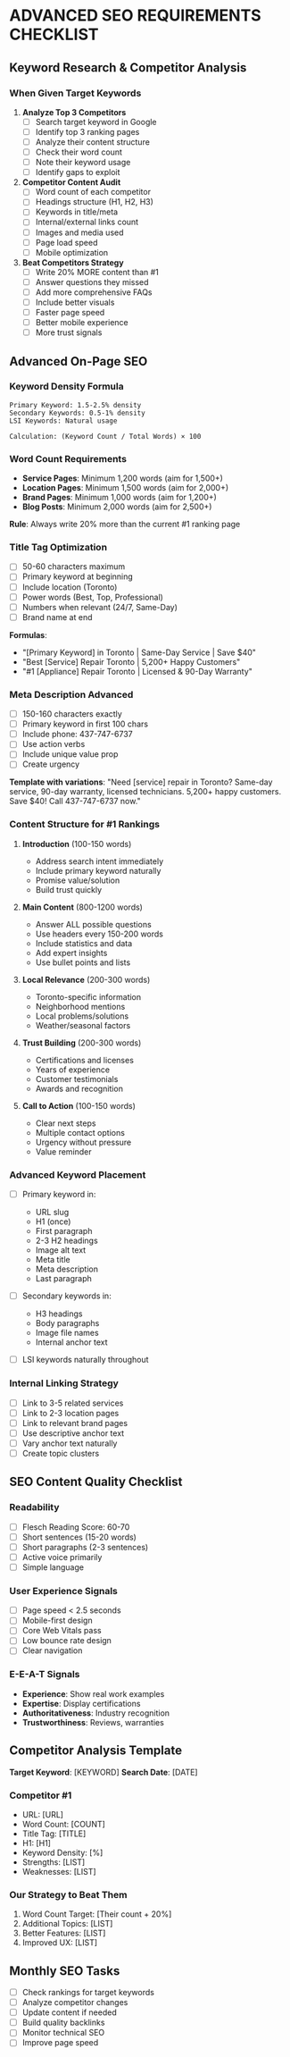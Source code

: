 # ADVANCED SEO REQUIREMENTS CHECKLIST

## Keyword Research & Competitor Analysis

### When Given Target Keywords
1. **Analyze Top 3 Competitors**
   - [ ] Search target keyword in Google
   - [ ] Identify top 3 ranking pages
   - [ ] Analyze their content structure
   - [ ] Check their word count
   - [ ] Note their keyword usage
   - [ ] Identify gaps to exploit

2. **Competitor Content Audit**
   - [ ] Word count of each competitor
   - [ ] Headings structure (H1, H2, H3)
   - [ ] Keywords in title/meta
   - [ ] Internal/external links count
   - [ ] Images and media used
   - [ ] Page load speed
   - [ ] Mobile optimization

3. **Beat Competitors Strategy**
   - [ ] Write 20% MORE content than #1
   - [ ] Answer questions they missed
   - [ ] Add more comprehensive FAQs
   - [ ] Include better visuals
   - [ ] Faster page speed
   - [ ] Better mobile experience
   - [ ] More trust signals

## Advanced On-Page SEO

### Keyword Density Formula
```
Primary Keyword: 1.5-2.5% density
Secondary Keywords: 0.5-1% density
LSI Keywords: Natural usage

Calculation: (Keyword Count / Total Words) × 100
```

### Word Count Requirements
- **Service Pages**: Minimum 1,200 words (aim for 1,500+)
- **Location Pages**: Minimum 1,500 words (aim for 2,000+)
- **Brand Pages**: Minimum 1,000 words (aim for 1,200+)
- **Blog Posts**: Minimum 2,000 words (aim for 2,500+)

**Rule**: Always write 20% more than the current #1 ranking page

### Title Tag Optimization
- [ ] 50-60 characters maximum
- [ ] Primary keyword at beginning
- [ ] Include location (Toronto)
- [ ] Power words (Best, Top, Professional)
- [ ] Numbers when relevant (24/7, Same-Day)
- [ ] Brand name at end

**Formulas**:
- "[Primary Keyword] in Toronto | Same-Day Service | Save $40"
- "Best [Service] Repair Toronto | 5,200+ Happy Customers"
- "#1 [Appliance] Repair Toronto | Licensed & 90-Day Warranty"

### Meta Description Advanced
- [ ] 150-160 characters exactly
- [ ] Primary keyword in first 100 chars
- [ ] Include phone: 437-747-6737
- [ ] Use action verbs
- [ ] Include unique value prop
- [ ] Create urgency

**Template with variations**:
"Need [service] repair in Toronto? Same-day service, 90-day warranty, licensed technicians. 5,200+ happy customers. Save $40! Call 437-747-6737 now."

### Content Structure for #1 Rankings

1. **Introduction** (100-150 words)
   - Address search intent immediately
   - Include primary keyword naturally
   - Promise value/solution
   - Build trust quickly

2. **Main Content** (800-1200 words)
   - Answer ALL possible questions
   - Use headers every 150-200 words
   - Include statistics and data
   - Add expert insights
   - Use bullet points and lists

3. **Local Relevance** (200-300 words)
   - Toronto-specific information
   - Neighborhood mentions
   - Local problems/solutions
   - Weather/seasonal factors

4. **Trust Building** (200-300 words)
   - Certifications and licenses
   - Years of experience
   - Customer testimonials
   - Awards and recognition

5. **Call to Action** (100-150 words)
   - Clear next steps
   - Multiple contact options
   - Urgency without pressure
   - Value reminder

### Advanced Keyword Placement
- [ ] Primary keyword in:
  - URL slug
  - H1 (once)
  - First paragraph
  - 2-3 H2 headings
  - Image alt text
  - Meta title
  - Meta description
  - Last paragraph

- [ ] Secondary keywords in:
  - H3 headings
  - Body paragraphs
  - Image file names
  - Internal anchor text

- [ ] LSI keywords naturally throughout

### Internal Linking Strategy
- [ ] Link to 3-5 related services
- [ ] Link to 2-3 location pages
- [ ] Link to relevant brand pages
- [ ] Use descriptive anchor text
- [ ] Vary anchor text naturally
- [ ] Create topic clusters

## SEO Content Quality Checklist

### Readability
- [ ] Flesch Reading Score: 60-70
- [ ] Short sentences (15-20 words)
- [ ] Short paragraphs (2-3 sentences)
- [ ] Active voice primarily
- [ ] Simple language

### User Experience Signals
- [ ] Page speed < 2.5 seconds
- [ ] Mobile-first design
- [ ] Core Web Vitals pass
- [ ] Low bounce rate design
- [ ] Clear navigation

### E-E-A-T Signals
- **Experience**: Show real work examples
- **Expertise**: Display certifications
- **Authoritativeness**: Industry recognition
- **Trustworthiness**: Reviews, warranties

## Competitor Analysis Template

**Target Keyword**: [KEYWORD]
**Search Date**: [DATE]

### Competitor #1
- URL: [URL]
- Word Count: [COUNT]
- Title Tag: [TITLE]
- H1: [H1]
- Keyword Density: [%]
- Strengths: [LIST]
- Weaknesses: [LIST]

### Our Strategy to Beat Them
1. Word Count Target: [Their count + 20%]
2. Additional Topics: [LIST]
3. Better Features: [LIST]
4. Improved UX: [LIST]

## Monthly SEO Tasks
- [ ] Check rankings for target keywords
- [ ] Analyze competitor changes
- [ ] Update content if needed
- [ ] Build quality backlinks
- [ ] Monitor technical SEO
- [ ] Improve page speed